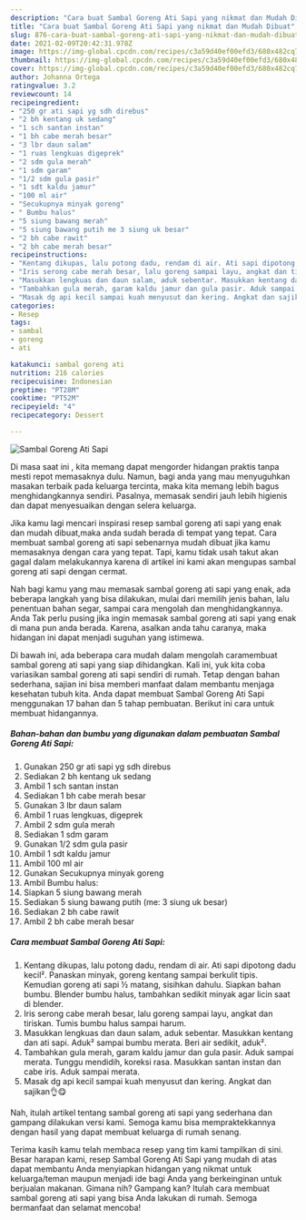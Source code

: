 ```yaml
---
description: "Cara buat Sambal Goreng Ati Sapi yang nikmat dan Mudah Dibuat"
title: "Cara buat Sambal Goreng Ati Sapi yang nikmat dan Mudah Dibuat"
slug: 876-cara-buat-sambal-goreng-ati-sapi-yang-nikmat-dan-mudah-dibuat
date: 2021-02-09T20:42:31.978Z
image: https://img-global.cpcdn.com/recipes/c3a59d40ef00efd3/680x482cq70/sambal-goreng-ati-sapi-foto-resep-utama.jpg
thumbnail: https://img-global.cpcdn.com/recipes/c3a59d40ef00efd3/680x482cq70/sambal-goreng-ati-sapi-foto-resep-utama.jpg
cover: https://img-global.cpcdn.com/recipes/c3a59d40ef00efd3/680x482cq70/sambal-goreng-ati-sapi-foto-resep-utama.jpg
author: Johanna Ortega
ratingvalue: 3.2
reviewcount: 14
recipeingredient:
- "250 gr ati sapi yg sdh direbus"
- "2 bh kentang uk sedang"
- "1 sch santan instan"
- "1 bh cabe merah besar"
- "3 lbr daun salam"
- "1 ruas lengkuas digeprek"
- "2 sdm gula merah"
- "1 sdm garam"
- "1/2 sdm gula pasir"
- "1 sdt kaldu jamur"
- "100 ml air"
- "Secukupnya minyak goreng"
- " Bumbu halus"
- "5 siung bawang merah"
- "5 siung bawang putih me 3 siung uk besar"
- "2 bh cabe rawit"
- "2 bh cabe merah besar"
recipeinstructions:
- "Kentang dikupas, lalu potong dadu, rendam di air. Ati sapi dipotong dadu kecil². Panaskan minyak, goreng kentang sampai berkulit tipis. Kemudian goreng ati sapi ½ matang, sisihkan dahulu. Siapkan bahan bumbu. Blender bumbu halus, tambahkan sedikit minyak agar licin saat di blender."
- "Iris serong cabe merah besar, lalu goreng sampai layu, angkat dan tiriskan. Tumis bumbu halus sampai harum."
- "Masukkan lengkuas dan daun salam, aduk sebentar. Masukkan kentang dan ati sapi. Aduk² sampai bumbu merata. Beri air sedikit, aduk²."
- "Tambahkan gula merah, garam kaldu jamur dan gula pasir. Aduk sampai merata. Tunggu mendidih, koreksi rasa. Masukkan santan instan dan cabe iris. Aduk sampai merata."
- "Masak dg api kecil sampai kuah menyusut dan kering. Angkat dan sajikan👌😋"
categories:
- Resep
tags:
- sambal
- goreng
- ati

katakunci: sambal goreng ati 
nutrition: 216 calories
recipecuisine: Indonesian
preptime: "PT28M"
cooktime: "PT52M"
recipeyield: "4"
recipecategory: Dessert

---
```



![Sambal Goreng Ati Sapi](https://img-global.cpcdn.com/recipes/c3a59d40ef00efd3/680x482cq70/sambal-goreng-ati-sapi-foto-resep-utama.jpg)

Di masa  saat ini , kita memang dapat mengorder hidangan praktis tanpa mesti repot memasaknya dulu. Namun, bagi anda yang mau menyuguhkan masakan terbaik pada keluarga tercinta, maka kita memang lebih bagus menghidangkannya sendiri. Pasalnya, memasak sendiri jauh lebih higienis dan dapat menyesuaikan dengan selera keluarga.

Jika kamu lagi mencari inspirasi resep sambal goreng ati sapi yang enak dan mudah dibuat,maka anda sudah berada di tempat yang tepat. Cara membuat sambal goreng ati sapi  sebenarnya mudah dibuat jika kamu memasaknya dengan cara yang tepat. Tapi, kamu tidak usah takut akan gagal dalam melakukannya 
karena di artikel ini kami akan mengupas sambal goreng ati sapi dengan cermat.  



Nah bagi kamu yang mau memasak sambal goreng ati sapi yang enak, ada beberapa langkah yang bisa dilakukan, mulai dari memilih jenis bahan, lalu penentuan bahan segar, sampai cara mengolah dan menghidangkannya. Anda Tak perlu pusing jika ingin memasak sambal goreng ati sapi yang enak di mana pun anda berada. Karena, asalkan anda  tahu caranya, maka hidangan ini dapat menjadi suguhan yang istimewa.

Di bawah ini, ada beberapa cara mudah dalam mengolah caramembuat sambal goreng ati sapi yang siap dihidangkan. Kali ini, yuk kita coba variasikan sambal goreng ati sapi sendiri di rumah. Tetap dengan bahan sederhana, sajian ini bisa memberi manfaat dalam membantu menjaga kesehatan tubuh kita. Anda dapat membuat Sambal Goreng Ati Sapi menggunakan 17 bahan dan 5 tahap pembuatan. Berikut ini cara untuk membuat hidangannya.

<!--inarticleads1-->

##### Bahan-bahan dan bumbu yang digunakan dalam pembuatan Sambal Goreng Ati Sapi:

1. Gunakan 250 gr ati sapi yg sdh direbus
1. Sediakan 2 bh kentang uk sedang
1. Ambil 1 sch santan instan
1. Sediakan 1 bh cabe merah besar
1. Gunakan 3 lbr daun salam
1. Ambil 1 ruas lengkuas, digeprek
1. Ambil 2 sdm gula merah
1. Sediakan 1 sdm garam
1. Gunakan 1/2 sdm gula pasir
1. Ambil 1 sdt kaldu jamur
1. Ambil 100 ml air
1. Gunakan Secukupnya minyak goreng
1. Ambil  Bumbu halus:
1. Siapkan 5 siung bawang merah
1. Sediakan 5 siung bawang putih (me: 3 siung uk besar)
1. Sediakan 2 bh cabe rawit
1. Ambil 2 bh cabe merah besar




<!--inarticleads2-->

##### Cara membuat Sambal Goreng Ati Sapi:

1. Kentang dikupas, lalu potong dadu, rendam di air. Ati sapi dipotong dadu kecil². Panaskan minyak, goreng kentang sampai berkulit tipis. Kemudian goreng ati sapi ½ matang, sisihkan dahulu. Siapkan bahan bumbu. Blender bumbu halus, tambahkan sedikit minyak agar licin saat di blender.
1. Iris serong cabe merah besar, lalu goreng sampai layu, angkat dan tiriskan. Tumis bumbu halus sampai harum.
1. Masukkan lengkuas dan daun salam, aduk sebentar. Masukkan kentang dan ati sapi. Aduk² sampai bumbu merata. Beri air sedikit, aduk².
1. Tambahkan gula merah, garam kaldu jamur dan gula pasir. Aduk sampai merata. Tunggu mendidih, koreksi rasa. Masukkan santan instan dan cabe iris. Aduk sampai merata.
1. Masak dg api kecil sampai kuah menyusut dan kering. Angkat dan sajikan👌😋




Nah, itulah artikel tentang  sambal goreng ati sapi  yang sederhana dan gampang dilakukan versi kami. Semoga kamu bisa mempraktekkannya dengan hasil yang dapat membuat keluarga di rumah senang. 

Terima kasih kamu telah membaca resep yang tim kami tampilkan di sini. Besar harapan kami, resep  Sambal Goreng Ati Sapi yang mudah di atas dapat membantu Anda menyiapkan hidangan yang nikmat untuk keluarga/teman maupun menjadi ide bagi Anda yang berkeinginan untuk berjualan makanan. Gimana nih? Gampang kan? Itulah cara membuat sambal goreng ati sapi yang bisa Anda lakukan di rumah. Semoga bermanfaat dan selamat mencoba!

